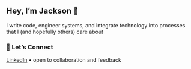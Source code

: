 <!-- GitHub Profile README -->

## Hey, I’m Jackson 👋

I write code, engineer systems, and integrate technology into processes that I (and hopefully others) care about

### 🤝 Let’s Connect
[LinkedIn](https://www.linkedin.com/in/jacksonr121/) • open to collaboration and feedback
